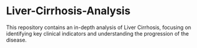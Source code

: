 # Liver-Cirrhosis-Analysis
This repository contains an in-depth analysis of Liver Cirrhosis, focusing on identifying key clinical indicators and understanding the progression of the disease. 
